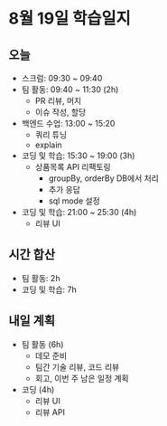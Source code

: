 # 8월 19일 학습일지

## 오늘

- 스크럼: 09:30 ~ 09:40
- 팀 활동: 09:40 ~ 11:30 (2h)
  - PR 리뷰, 머지
  - 이슈 작성, 할당
- 백엔드 수업: 13:00 ~ 15:20
  - 쿼리 튜닝
  - explain
- 코딩 및 학습: 15:30 ~ 19:00 (3h)
  - 상품목록 API 리팩토링
    - groupBy, orderBy DB에서 처리
    - 추가 응답
    - sql mode 설정
- 코딩 및 학습: 21:00 ~ 25:30 (4h)
  - 리뷰 UI

## 시간 합산

- 팀 활동: 2h
- 코딩 및 학습: 7h

## 내일 계획

- 팀 활동 (6h)
  - 데모 준비
  - 팀간 기술 리뷰, 코드 리뷰
  - 회고, 이번 주 남은 일정 계획
- 코딩 (4h)
  - 리뷰 UI
  - 리뷰 API
